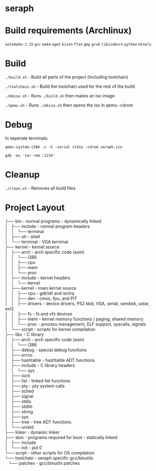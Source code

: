# seraph

# Build requirements (Archlinux)
`automake-1.15`
`gcc`
`make`
`wget`
`bison`
`flex`
`gmp`
`grub`
`libisoburn`
`python`
`mtools`

# Build
`./build.sh` - Build all parts of the project (Including toolchain)

`./toolchain.sh` - Build the toolchain used for the rest of the build

`./mkiso.sh` - Runs `./build.sh` then makes an iso image

`./qemu.sh` - Runs `./mkiso.sh` then opens the iso in qemu -cdrom

# Debug
In seperate terminals:

`qemu-system-i386 -s -S -serial stdio -cdrom seraph.iso`

`gdb -ex 'tar rem :1234'` 

# Cleanup
`./clean.sh` - Removes all build files

# Project Layout
├── bin               - normal programs - dynamically linked  
│   ├── include       - normal program headers  
│   │   └── terminal  
│   ├── sh            - shell  
│   └── terminal      - VGA terminal  
├── kernel            - kernel source  
│   ├── arch          - arch specific code (asm)  
│   │   └── i386  
│   │       ├── cpu  
│   │       ├── mem  
│   │       └── proc  
│   ├── include       - kernel headers  
│   │   └── kernel  
│   ├── kernel        - main kernel source  
│   │   ├── cpu       - gdt/idt and isr/irq  
│   │   ├── dev       - cmos, fpu, and PIT  
│   │   ├── drivers   - device drivers, PS2 kbd, VGA, serial, ramdisk, ustar, ext2  
│   │   ├── fs        - fs and vfs devices  
│   │   ├── mem       - kernel memory functions / paging, shared memory  
│   │   └── proc      - process management, ELF support, syscalls, signals  
│   └── script        - scripts for kernel compilation  
├── libc              - C library  
│   ├── arch          - arch specific code (asm)  
│   │   └── i386  
│   ├── debug         - special debug functions  
│   ├── errno  
│   ├── hashtable     - hashtable ADT functions  
│   ├── include       - C library headers  
│   │   └── sys  
│   ├── ioctl  
│   ├── list          - linked list functions  
│   ├── pty           - pty system calls  
│   ├── sched  
│   ├── signal  
│   ├── stdio  
│   ├── stdlib  
│   ├── string  
│   ├── sys  
│   ├── tree          - tree ADT functions  
│   └── unistd  
├── linker            - dynamic linker  
├── sbin              - programs required for boot - statically linked  
│   ├── include  
│   └── init          - pid 0  
└── script            - other scripts for OS compilation  
└── toolchain         - seraph specific gcc/binutils  
    └── patches       - gcc/binutils patches  
